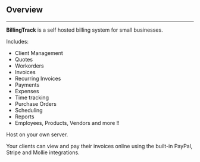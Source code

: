 ## Overview
---

**BillingTrack** is a self hosted billing system for  small businesses.

Includes:
- Client Management
- Quotes
- Workorders
- Invoices
- Recurring Invoices
- Payments
- Expenses
- Time tracking
- Purchase Orders
- Scheduling
- Reports
- Employees, Products, Vendors and more !!

Host on your own server.

Your clients can view and pay their invoices online using the built-in PayPal, Stripe and Mollie integrations.




